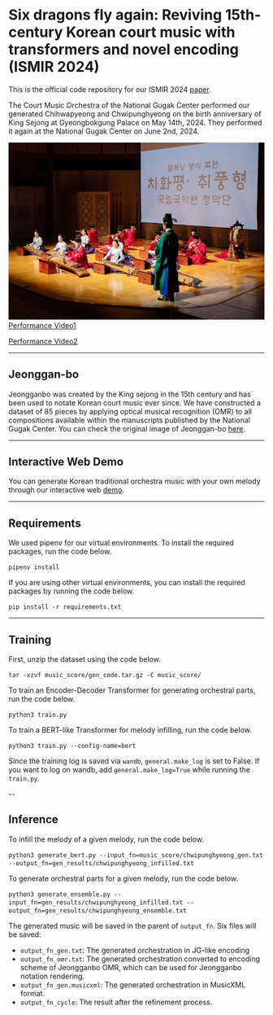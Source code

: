 # Six dragons fly again: Reviving 15th-century Korean court music with transformers and novel encoding (ISMIR 2024)

This is the official code repository for our ISMIR 2024 [paper](https://arxiv.org/abs/2408.01096). 

The Court Music Orchestra of the National Gugak Center performed our generated Chihwapyeong and Chwipunghyeong on the birth anniversary of King Sejong at Gyeongbokgung Palace on May 14th, 2024. They performed it again at the National Gugak Center on June 2nd, 2024. 



![Korean Court Music Ensemble](picture.jpg)
[Performance Video1](https://www.youtube.com/watch?v=7zS1FSG7dcg)

[Performance Video2](https://youtu.be/LoU4hnCpcfA)

----

## Jeonggan-bo
Jeongganbo was created by the King sejong in the 15th century and has been used to notate Korean court music ever since. We have constructed a dataset of 85 pieces by applying optical musical recognition (OMR) to all compositions available within the manuscripts published by the National Gugak Center. You can check the original image of Jeonggan-bo [here](https://www.gugak.go.kr/site/program/board/basicboard/list?boardtypeid=12&menuid=001003002002).

----

## Interactive Web Demo
You can generate Korean traditional orchestra music with your own melody through our interactive web [demo](https://www.six-dragons-fly-again.site/).

----
## Requirements

We used pipenv for our virtual environments. To install the required packages, run the code below. 

```
pipenv install
```

If you are using other virtual environments, you can install the required packages by running the code below.
```
pip install -r requirements.txt
```

----

## Training

First, unzip the dataset using the code below.

```
tar -xzvf music_score/gen_code.tar.gz -C music_score/
```

To train an Encoder-Decoder Transformer for generating orchestral parts, run the code below.
```
python3 train.py
```

To train a BERT-like Transformer for melody infilling, run the code below.
```
python3 train.py --config-name=bert 
```

Since the training log is saved via `wandb`, `general.make_log` is set to False. If you want to log on wandb, add `general.make_log=True` while running the `train.py`.

--

## Inference

To infill the melody of a given melody, run the code below.

```
python3 generate_bert.py --input_fn=music_score/chwipunghyeong_gen.txt --output_fn=gen_results/chwipunghyeong_infilled.txt
```

To generate orchestral parts for a given melody, run the code below.

```
python3 generate_ensemble.py --input_fn=gen_results/chwipunghyeong_infilled.txt --output_fn=gen_results/chwipunghyeong_ensemble.txt
```

The generated music will be saved in the parent of `output_fn`. Six files will be saved:
- `output_fn_gen.txt`: The generated orchestration in JG-like encoding
- `output_fn_omr.txt`: The generated orchestration converted to encoding scheme of Jeongganbo OMR, which can be used for Jeongganbo notation rendering.
- `output_fn_gen.musicxml`: The generated orchestration in MusicXML format.
- `output_fn_cycle`: The result after the refinement process.
